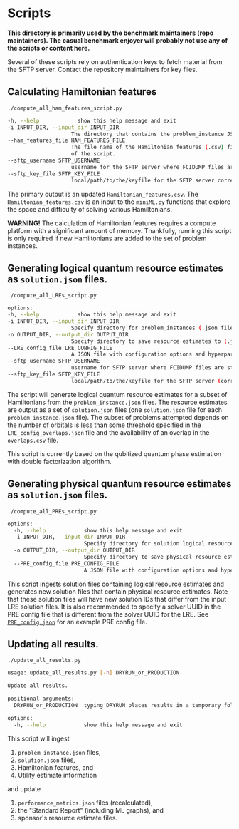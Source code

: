 # Scripts

**This directory is primarily used by the benchmark maintainers (repo maintainers).  The casual benchmark enjoyer will probably not use any of the scripts or content here.**


Several of these scripts rely on authentication keys to fetch material from the SFTP server.  Contact the repository maintainers for key files.

## Calculating Hamiltonian features

`./compute_all_ham_features_script.py`

```bash
-h, --help            show this help message and exit
-i INPUT_DIR, --input_dir INPUT_DIR
                    The directory that contains the problem_instance JSON files.
--ham_features_file HAM_FEATURES_FILE
                    The file name of the Hamiltonian features (.csv) file. If the file already exists, new data rows will be added to it. A backup copy is also made at the beginning
                    of the script.
--sftp_username SFTP_USERNAME
                    username for the SFTP server where FCIDUMP files are stored.
--sftp_key_file SFTP_KEY_FILE
                    local/path/to/the/keyfile for the SFTP server corresponding to sftp_username.
```
The primary output is an updated `Hamiltonian_features.csv`.  The `Hamiltonian_features.csv` is an input to the `miniML.py` functions that explore the space and difficulty of solving various Hamiltonians.

**WARNING!** The calculation of Hamiltonian features requires a compute platform with a significant amount of memory.  Thankfully, running this script is only required if new Hamiltonians are added to the set of problem instances.





## Generating logical quantum resource estimates as `solution.json` files.

`./compute_all_LREs_script.py`

```bash
options:
-h, --help            show this help message and exit
-i INPUT_DIR, --input_dir INPUT_DIR
                    Specify directory for problem_instances (.json files)
-o OUTPUT_DIR, --output_dir OUTPUT_DIR
                    Specify directory to save resource estimates to (.json files)
--LRE_config_file LRE_CONFIG_FILE
                    A JSON file with configuration options and hyperparameters for LRE and a `solver` UUID.
--sftp_username SFTP_USERNAME
                    username for SFTP server where FCIDUMP files are stored.
--sftp_key_file SFTP_KEY_FILE
                    local/path/to/the/keyfile for the SFTP server (corresponding to sftp_username)
```

The script will generate logical quantum resource estimates for a subset of Hamiltonians from the `problem_instance.json` files.  The resource estimates are output as a set of `solution.json` files (one `solution.json` file for each `problem_instance.json` file).  The subset of problems attempted depends on the number of orbitals is less than some threshold specified in the `LRE_config_overlaps.json` file and the availability of an overlap in the `overlaps.csv` file.

This script is currently based on the qubitized quantum phase estimation with double factorization algorithm.


## Generating physical quantum resource estimates as `solution.json` files.

`./compute_all_PREs_script.py`

```bash
options:
  -h, --help            show this help message and exit
  -i INPUT_DIR, --input_dir INPUT_DIR
                        Specify directory for solution logical resource estiamtes (.json files)
  -o OUTPUT_DIR, --output_dir OUTPUT_DIR
                        Specify directory to save physical resource estimates to (.json files)
  --PRE_config_file PRE_CONFIG_FILE
                        A JSON file with configuration options and hyperparameters for PRE and a `solver` UUID.
```

This script ingests solution files containing logical resource estimates and generates new solution files that contain physical resource estimates.
Note that these solution files will have new solution IDs that differ from the input LRE solution files.
It is also recommended to specify a solver UUID in the PRE config file that is different from the solver UUID for the LRE.
See [`PRE_config.json`](PRE_config.json) for an example PRE config file.




## Updating all results.

`./update_all_results.py`

```bash
usage: update_all_results.py [-h] DRYRUN_or_PRODUCTION

Update all results.

positional arguments:
  DRYRUN_or_PRODUCTION  typing DRYRUN places results in a temporary folder nearby for review. PRODUCTION overwrites results.

options:
  -h, --help            show this help message and exit
```

This script will ingest
1. `problem_instance.json` files,
2. `solution.json` files,
3. Hamiltonian features, and
4. Utility estimate information

and update
1. `performance_metrics.json` files (recalculated),
2. the "Standard Report" (including ML graphs), and
3. sponsor's resource estimate files.
